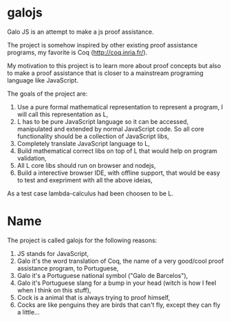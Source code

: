 galojs
======

Galo JS is an attempt to make a js proof assistance.

The project is somehow inspired by other existing proof assistance programs, my favorite is Coq (http://coq.inria.fr/).

My motivation to this project is to learn more about proof concepts but also to make a proof assistance that is closer to a mainstream programing language like JavaScript.

The goals of the project are:

1. Use a pure formal mathematical representation to represent a program, I will call this representation as L,
2. L has to be pure JavaScript language so it can be accessed, manipulated and extended by normal JavaScript code. So all core functionality should be a collection of
JavaScript libs,
3. Completely translate JavaScript language to L,
4. Build mathematical correct libs on top of L that would help on program validation,
5. All L core libs should run on browser and nodejs,
6. Build a interective browser IDE, with offline support, that would be easy to test and exepriment with all the above ideias,

As a test case lambda-calculus had been choosen to be L.


Name
======

The project is called galojs for the following reasons:

1. JS stands for JavaScript,
2. Galo it's the word translation of Coq, the name of a very good/cool proof assistance program, to Portuguese,
3. Galo it's a Portuguese national symbol ("Galo de Barcelos"),
4. Galo it's Portuguese slang for a bump in your head (witch is how I feel when I think on this stuff),
5. Cock is a animal that is always trying to proof himself,
6. Cocks are like penguins they are birds that can't fly, except they can fly a little...

 



